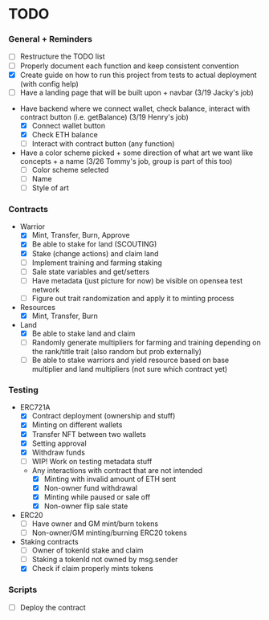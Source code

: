 # TODO

### General + Reminders
- [ ] Restructure the TODO list
- [ ] Properly document each function and keep consistent convention
- [x] Create guide on how to run this project from tests to actual deployment (with config help)
- [ ] Have a landing page that will be built upon + navbar (3/19 Jacky's job)
- Have backend where we connect wallet, check balance, interact with contract button (i.e. getBalance) (3/19 Henry's job)
    - [x] Connect wallet button
    - [x] Check ETH balance
    - [ ] Interact with contract button (any function)
- Have a color scheme picked + some direction of what art we want like concepts + a name (3/26 Tommy's job, group is part of this too)
    - [ ] Color scheme selected
    - [ ] Name
    - [ ] Style of art

### Contracts
- Warrior
    - [x] Mint, Transfer, Burn, Approve
    - [x] Be able to stake for land (SCOUTING)
    - [x] Stake (change actions) and claim land
    - [ ] Implement training and farming staking
    - [ ] Sale state variables and get/setters
    - [ ] Have metadata (just picture for now) be visible on opensea test network
    - [ ] Figure out trait randomization and apply it to minting process
- Resources
    - [x] Mint, Transfer, Burn
- Land
    - [x] Be able to stake land and claim
    - [ ] Randomly generate multipliers for farming and training depending on the rank/title trait (also random but prob externally)
    - [ ] Be able to stake warriors and yield resource based on base multiplier and land multipliers (not sure which contract yet)

### Testing
- ERC721A
    - [x] Contract deployment (ownership and stuff)
    - [x] Minting on different wallets
    - [x] Transfer NFT between two wallets
    - [x] Setting approval
    - [x] Withdraw funds
    - [ ] WIP! Work on testing metadata stuff
    - Any interactions with contract that are not intended
        - [x] Minting with invalid amount of ETH sent
        - [x] Non-owner fund withdrawal
        - [x] Minting while paused or sale off
        - [x] Non-owner flip sale state
- ERC20
    - [ ] Have owner and GM mint/burn tokens
    - [ ] Non-owner/GM minting/burning ERC20 tokens
- Staking contracts
    - [ ] Owner of tokenId stake and claim
    - [ ] Staking a tokenId not owned by msg.sender
    - [x] Check if claim properly mints tokens

### Scripts
- [ ] Deploy the contract